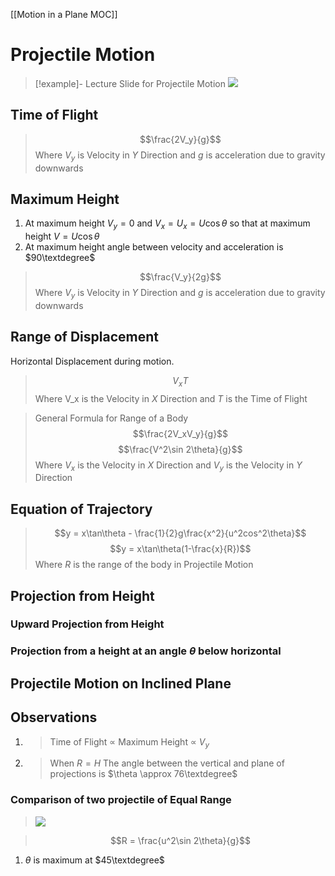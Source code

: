 [[Motion in a Plane MOC]]
# Projectile Motion
>[!example]- Lecture Slide for Projectile Motion
>![](https://i.imgur.com/IpIHA7Z.png)

## Time of Flight
>$$\frac{2V_y}{g}$$
>Where $V_y$ is Velocity in $Y$ Direction and $g$ is acceleration due to gravity downwards
## Maximum Height
1. At maximum height $V_y=0$ and $V_x=U_x=U\cos\theta$ so that at maximum height $V = U\cos\theta$ 
2. At maximum height angle between velocity and acceleration is $90\textdegree$

>$$\frac{V_y}{2g}$$
>Where $V_y$ is Velocity in $Y$ Direction and $g$ is acceleration due to gravity downwards
## Range of Displacement
Horizontal Displacement during motion.
>$$V_xT$$
>Where V_x is the Velocity in $X$ Direction and $T$ is the Time of Flight

>General Formula for Range of a Body
>$$\frac{2V_xV_y}{g}$$
>$$\frac{V^2\sin 2\theta}{g}$$
>Where $V_x$ is the Velocity in $X$ Direction and $V_y$ is the Velocity in $Y$ Direction

## Equation of Trajectory
>$$y = x\tan\theta - \frac{1}{2}g\frac{x^2}{u^2cos^2\theta}$$
>$$y = x\tan\theta(1-\frac{x}{R})$$
>Where $R$ is the range of the body in Projectile Motion

## Projection from Height
### Upward Projection from Height
### Projection from a height at an angle $\theta$ below horizontal

## Projectile Motion on Inclined Plane
## Observations
1. >Time of Flight $\propto$ Maximum Height $\propto$ $V_y$
2. > When $R=H$ The angle between the vertical and plane of projections is $\theta \approx 76\textdegree$
### Comparison of two projectile of Equal Range
>![](https://i.imgur.com/SRqFc6e.png)

>$$R = \frac{u^2\sin 2\theta}{g}$$


1. $\theta$ is maximum at $45\textdegree$